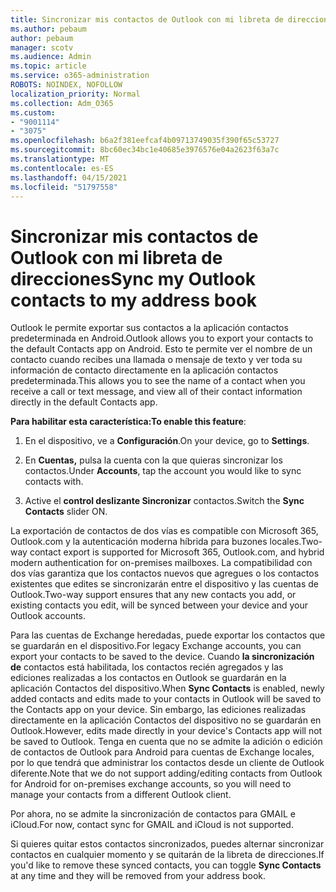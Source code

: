 ```yaml
---
title: Sincronizar mis contactos de Outlook con mi libreta de direcciones
ms.author: pebaum
author: pebaum
manager: scotv
ms.audience: Admin
ms.topic: article
ms.service: o365-administration
ROBOTS: NOINDEX, NOFOLLOW
localization_priority: Normal
ms.collection: Adm_O365
ms.custom:
- "9001114"
- "3075"
ms.openlocfilehash: b6a2f381eefcaf4b09713749035f390f65c53727
ms.sourcegitcommit: 8bc60ec34bc1e40685e3976576e04a2623f63a7c
ms.translationtype: MT
ms.contentlocale: es-ES
ms.lasthandoff: 04/15/2021
ms.locfileid: "51797558"
---
```

# <a name="sync-my-outlook-contacts-to-my-address-book"></a><span data-ttu-id="41388-102">Sincronizar mis contactos de Outlook con mi libreta de direcciones</span><span class="sxs-lookup"><span data-stu-id="41388-102">Sync my Outlook contacts to my address book</span></span>

<span data-ttu-id="41388-103">Outlook le permite exportar sus contactos a la aplicación contactos predeterminada en Android.</span><span class="sxs-lookup"><span data-stu-id="41388-103">Outlook allows you to export your contacts to the default Contacts app on Android.</span></span> <span data-ttu-id="41388-104">Esto te permite ver el nombre de un contacto cuando recibes una llamada o mensaje de texto y ver toda su información de contacto directamente en la aplicación contactos predeterminada.</span><span class="sxs-lookup"><span data-stu-id="41388-104">This allows you to see the name of a contact when you receive a call or text message, and view all of their contact information directly in the default Contacts app.</span></span>
 
<span data-ttu-id="41388-105">**Para habilitar esta característica:**</span><span class="sxs-lookup"><span data-stu-id="41388-105">**To enable this feature**:</span></span>
 
1. <span data-ttu-id="41388-106">En el dispositivo, ve a **Configuración**.</span><span class="sxs-lookup"><span data-stu-id="41388-106">On your device, go to **Settings**.</span></span>

2. <span data-ttu-id="41388-107">En **Cuentas,** pulsa la cuenta con la que quieras sincronizar los contactos.</span><span class="sxs-lookup"><span data-stu-id="41388-107">Under **Accounts**, tap the account you would like to sync contacts with.</span></span>

3. <span data-ttu-id="41388-108">Active el **control deslizante Sincronizar** contactos.</span><span class="sxs-lookup"><span data-stu-id="41388-108">Switch the **Sync Contacts** slider ON.</span></span>
 
<span data-ttu-id="41388-109">La exportación de contactos de dos vías es compatible con Microsoft 365, Outlook.com y la autenticación moderna híbrida para buzones locales.</span><span class="sxs-lookup"><span data-stu-id="41388-109">Two-way contact export is supported for Microsoft 365, Outlook.com, and hybrid modern authentication for on-premises mailboxes.</span></span> <span data-ttu-id="41388-110">La compatibilidad con dos vías garantiza que los contactos nuevos que agregues o los contactos existentes que edites se sincronizarán entre el dispositivo y las cuentas de Outlook.</span><span class="sxs-lookup"><span data-stu-id="41388-110">Two-way support ensures that any new contacts you add, or existing contacts you edit, will be synced between your device and your Outlook accounts.</span></span>
 
<span data-ttu-id="41388-111">Para las cuentas de Exchange heredadas, puede exportar los contactos que se guardarán en el dispositivo.</span><span class="sxs-lookup"><span data-stu-id="41388-111">For legacy Exchange accounts, you can export your contacts to be saved to the device.</span></span> <span data-ttu-id="41388-112">Cuando **la sincronización de** contactos está habilitada, los contactos recién agregados y las ediciones realizadas a los contactos en Outlook se guardarán en la aplicación Contactos del dispositivo.</span><span class="sxs-lookup"><span data-stu-id="41388-112">When **Sync Contacts** is enabled, newly added contacts and edits made to your contacts in Outlook will be saved to the Contacts app on your device.</span></span> <span data-ttu-id="41388-113">Sin embargo, las ediciones realizadas directamente en la aplicación Contactos del dispositivo no se guardarán en Outlook.</span><span class="sxs-lookup"><span data-stu-id="41388-113">However, edits made directly in your device's Contacts app will not be saved to Outlook.</span></span> <span data-ttu-id="41388-114">Tenga en cuenta que no se admite la adición o edición de contactos de Outlook para Android para cuentas de Exchange locales, por lo que tendrá que administrar los contactos desde un cliente de Outlook diferente.</span><span class="sxs-lookup"><span data-stu-id="41388-114">Note that we do not support adding/editing contacts from Outlook for Android for on-premises exchange accounts, so you will need to manage your contacts from a different Outlook client.</span></span>
 
<span data-ttu-id="41388-115">Por ahora, no se admite la sincronización de contactos para GMAIL e iCloud.</span><span class="sxs-lookup"><span data-stu-id="41388-115">For now, contact sync for GMAIL and iCloud is not supported.</span></span>
 
<span data-ttu-id="41388-116">Si quieres quitar estos contactos sincronizados, puedes  alternar sincronizar contactos en cualquier momento y se quitarán de la libreta de direcciones.</span><span class="sxs-lookup"><span data-stu-id="41388-116">If you'd like to remove these synced contacts, you can toggle **Sync Contacts** at any time and they will be removed from your address book.</span></span>
